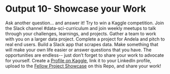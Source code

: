 # Output 10- Showcase your Work

Ask another question… and answer it! Try to win a Kaggle competition. Join the Slack channel #data-sci-curriculum and join weekly meetups to talk through your challenges, learnings, and projects. Gather a team to work with you on a larger data project. Complete a project for Andela and pitch to real end users. Build a Slack app that scrapes data. Make something that will make your own life easier or answer questions that you have. The opportunities are endless-- just don’t forget to share your work to advocate for yourself. Create a [Profile on Kaggle](https://www.kaggle.com/?login=true), link it to your LinkedIn profile, upload to the [Fellow Project Showcase](https://github.com/andela/learningmap/tree/master/D4%2B/Fellow%20Project%20Showcase) on this Repo, and share your work!



